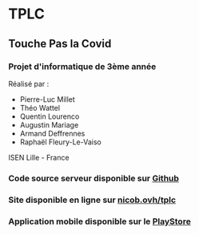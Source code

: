 # TPLC

## Touche Pas la Covid

### Projet d'informatique de 3ème année

Réalisé par :
- Pierre-Luc Millet
- Théo Wattel
- Quentin Lourenco
- Augustin Mariage
- Armand Deffrennes
- Raphaël Fleury-Le-Vaiso

ISEN Lille - France

### Code source serveur disponible sur [Github](https://github.com/rfleuryleveso/tpc-server)

### Site disponible en ligne sur [nicob.ovh/tplc](https://nicob.ovh/tplc) 

### Application mobile disponible sur le [PlayStore](https://play.google.com/store/apps/details?id=projetThl.ionic.isenLille)
